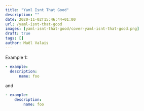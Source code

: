 ```yaml
---
title: "Yaml Isnt That Good"
description: ""
date: 2020-11-02T15:46:44+01:00
url: /yaml-isnt-that-good
images: [yaml-isnt-that-good/cover-yaml-isnt-that-good.png]
draft: true
tags: []
author: Maël Valais
---
```


Example 1:

```yaml
- example:
  description:
	  name: foo
```

and
```yaml
- example:
    description:
	    name: foo
```
